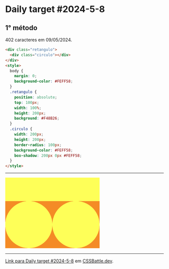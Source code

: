 # Daily target #2024-5-8

## 1° método

402 caracteres em 09/05/2024.

```HTML
<div class="retangulo">
  <div class="circulo"></div>
</div>
<style>
  body {
    margin: 0;
    background-color: #FEFF58;
  }
  .retangulo {
    position: absolute;
    top: 100px;
    width: 100%;
    height: 200px;
    background: #F48B26;
  }
  .circulo {
    width: 200px;
    height: 200px;
    border-radius: 100px;
    background-color: #FEFF58;
    box-shadow: 200px 0px #FEFF58;
  }
</style>
```

---
<img src="media/2024-5-8.png" title="Daily target #2024-5-8" width="300px">

---

[Link para Daily target #2024-5-8](https://cssbattle.dev/play/0gAh1NOCyXjYd1ICIiaB) em [CSSBattle.dev](https://cssbattle.dev/).